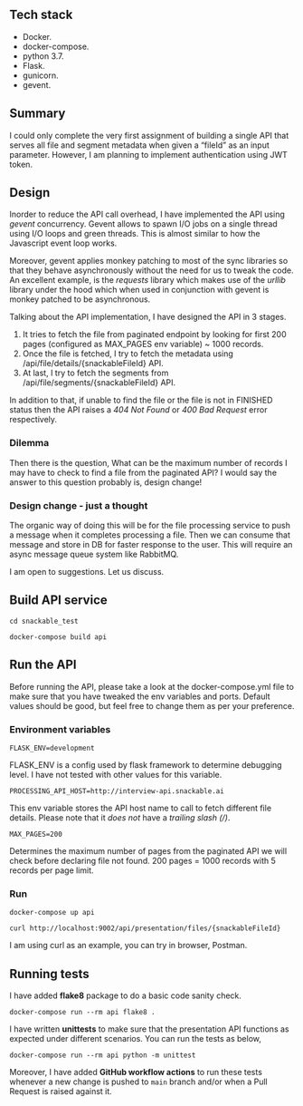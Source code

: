 ## Tech stack

- Docker.
- docker-compose.
- python 3.7.
- Flask.
- gunicorn.
- gevent.

## Summary

I could only complete the very first assignment of building a single API that serves all file and segment metadata when given a “fileId” as an
input parameter. However, I am planning to implement authentication using JWT token.

## Design

Inorder to reduce the API call overhead, I have implemented the API using *gevent* concurrency. Gevent allows to spawn I/O jobs on a single thread using I/O loops and green threads. This is almost similar to how the Javascript event loop works.

Moreover, gevent applies monkey patching to most of the sync libraries so that they behave asynchronously without the need for us to tweak the code. An excellent example, is the *requests* library which makes use of the *urllib* library under the hood which when used in conjunction with gevent is monkey patched to be asynchronous.

Talking about the API implementation, I have designed the API in 3 stages.
1. It tries to fetch the file from paginated endpoint by looking for first 200 pages (configured as MAX_PAGES env variable) ~ 1000 records.
2. Once the file is fetched, I try to fetch the metadata using /api/file/details/{snackableFileId} API.
3. At last, I try to fetch the segments from /api/file/segments/{snackableFileId} API.

In addition to that, if unable to find the file or the file is not in FINISHED status then the API raises a *404 Not Found* or *400 Bad Request* error respectively.

### Dilemma

Then there is the question, What can be the maximum number of records I may have to check to find a file from the paginated API? I would say the answer to this question probably is, design change!

### Design change - just a thought

The organic way of doing this will be for the file processing service to push a message when it completes processing a file. Then we can consume that message and store in DB for faster response to the user. This will require an async message queue system like RabbitMQ.

I am open to suggestions. Let us discuss.

## Build API service

```
cd snackable_test

docker-compose build api
```

## Run the API

Before running the API, please take a look at the docker-compose.yml file to make sure that you have tweaked the env variables and ports. Default values should be good, but feel free to change them as per your preference.

### Environment variables

```
FLASK_ENV=development
```
FLASK_ENV is a config used by flask framework to determine debugging level. I have not tested with other values for this variable.

```
PROCESSING_API_HOST=http://interview-api.snackable.ai
```
This env variable stores the API host name to call to fetch different file details. Please note that it *does not* have a *trailing slash (/)*.

```
MAX_PAGES=200
```
Determines the maximum number of pages from the paginated API we will check before declaring file not found. 200 pages = 1000 records with 5 records per page limit.

### Run

```
docker-compose up api

curl http://localhost:9002/api/presentation/files/{snackableFileId}
```

I am using curl as an example, you can try in browser, Postman.

## Running tests

I have added **flake8** package to do a basic code sanity check.

```
docker-compose run --rm api flake8 .
```

I have written **unittests** to make sure that the presentation API functions as expected under different scenarios. You can run the tests as below,

```
docker-compose run --rm api python -m unittest
```

Moreover, I have added **GitHub workflow actions** to run these tests whenever a new change is pushed to `main` branch and/or when a Pull Request is raised against it.